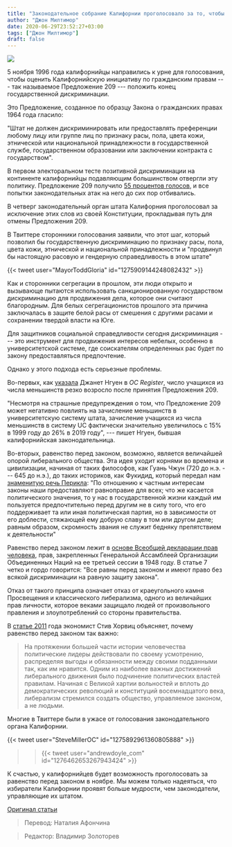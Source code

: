 ```yaml
---
title: "Законодательное собрание Калифорнии проголосовало за то, чтобы исключить из конституции запрет на государственную дискриминацию"
author: "Джон Милтимор"
date: 2020-06-29T23:52:27+03:00
tags: ["Джон Милтимор"]
draft: false
---
```

![](https://fee.org/media/37755/capital-building-in-sacramento-california_800.jpg?anchor=center&mode=crop&width=400&rnd=132376474600000000)


5 ноября 1996 года калифорнийцы направились к урне для голосования, чтобы оценить Калифорнийскую инициативу по гражданским правам --- так называемое Предложение 209 --- положить конец государственной дискриминации.
 <!--more-->
Это Предложение, созданное по образцу Закона о гражданских правах 1964 года гласило:

"Штат не должен дискриминировать или предоставлять преференции любому лицу или группе лиц по признаку расы, пола, цвета кожи, этнической или национальной принадлежности в государственной службе, государственном образовании или заключении контракта с государством".

В первом электоральном тесте позитивной дискриминации на континенте калифорнийцы подавляющим большинством отвергли эту политику. Предложение 209 получило [55 процентов голосов](https://en.wikipedia.org/wiki/1996_California_Proposition_209), и все попытки законодательных атак на него до сих пор отбивались.

В четверг законодательный орган штата Калифорния проголосовал за исключение этих слов из своей Конституции, прокладывая путь для отмены Предложения 209.

В Твиттере сторонники голосования заявили, что этот шаг, который позволил бы государственную дискриминацию по признаку расы, пола, цвета кожи, этнической и национальной принадлежности и "продвинул бы настоящую расовую и гендерную справедливость в этом штате"

{{< tweet user="MayorToddGloria" id="1275909144248082432" >}}


Как и сторонники сегрегации в прошлом, эти люди открыто и вызывающе пытаются использовать санкционированную государством дискриминацию для продвижения дела, которое они считают благородным. Для белых сегрегационистов прошлого эта причина заключалась в защите белой расы от смешения с другими расами и сохранении твердой власти на Юге.

Для защитников социальной справедливости сегодня дискриминация --- это инструмент для продвижения интересов небелых, особенно в университетской системе, где соискателям определенных рас будет по закону предоставляться предпочтение.

Однако у этого подхода есть серьезные проблемы.

Во-первых, как [указала](https://www.ocregister.com/2020/06/23/california-legislature-moves-to-allow-discrimination-in-higher-education-janet-nguyen/) Джанет Нгуен в _OC Register_, число учащихся из числа меньшинств резко возросло после принятия Предложения 209.

"Несмотря на страшные предупреждения о том, что Предложение 209 может негативно повлиять на зачисление меньшинств в университетскую систему штата, зачисление учащихся из числа меньшинств в систему UC фактически значительно увеличилось с 15% в 1999 году до 26% в 2019 году", --- пишет Нгуен, бывшая калифорнийская законодательница.

Во-вторых, равенство перед законом, возможно, является величайшей опорой либерального общества. Эта идея уходит корнями во времена и цивилизации, начиная от таких философов, как Гуань Чжун (720 до н.э. --- 645 до н.э.), до таких историков, как Фукидид, который передал нам [знаменитую речь Перикла](http://www.wright.edu/~christopher.oldstone-moore/pericles.htm): "По отношению к частным интересам законы  наши  предоставляют  равноправие  для  всех;  что   же   касается политического  значения,  то  у  нас  в  государственной  жизни  каждый   им пользуется предпочтительно перед другим не в силу того, что его поддерживает та или иная политическая партия, но в зависимости от его доблести, стяжающей ему добрую славу в том или другом деле; равным образом, скромность звания не служит бедняку препятствием к деятельности"

Равенство перед законом лежит в [основе Всеобщей декларации прав человека](https://www.un.org/en/universal-declaration-human-rights/), прав, закрепленных Генеральной Ассамблеей Организации Объединенных Наций на ее третьей сессии в 1948 году. В статье 7 четко и гордо говорится: "Все равны перед законом и имеют право без всякой дискриминации на равную защиту закона".

Отказ от такого принципа означает отказ от краеугольного камня Просвещения и классического либерализма, одного из величайших прав личности, которое веками защищало людей от произвольного правления и злоупотреблений со стороны правительства.

В [статье 2011](https://fee.org/articles/the-other-principle-of-classical-liberalism/) года экономист Стив Хорвиц объясняет, почему равенство перед законом так важно:

> На протяжении большей части истории человечества политические лидеры действовали по своему усмотрению, распределяя выгоды и обязанности между своими подданными так, как им нравится. Одним из
наиболее важных достижений либерального движения было подчинение политических властей правилам. Начиная с Великой хартии вольностей и вплоть до демократических революций и конституций восемнадцатого века, либерализм стремился создать общество, управляемое законом, а не людьми.

Многие в Твиттере были в ужасе от голосования законодательного органа Калифорнии.

{{< tweet user="SteveMillerOC" id="1275892961360805888" >}}

>> {{< tweet user="andrewdoyle_com" id="1276462653267943424" >}}

К счастью, у калифорнийцев будет возможность проголосовать за равенство перед законом в ноябре. Мы можем только надеяться, что избиратели Калифорнии проявят больше мудрости, чем законодатели, управляющие их штатом.

[Оригинал статьи](https://fee.org/articles/california-legislature-votes-to-strike-the-state-shall-not-discriminate-from-constitution-opening-the-door-to-legalized-discrimination/)

> Перевод: Наталия Афончина

> Редактор: Владимир Золоторев
